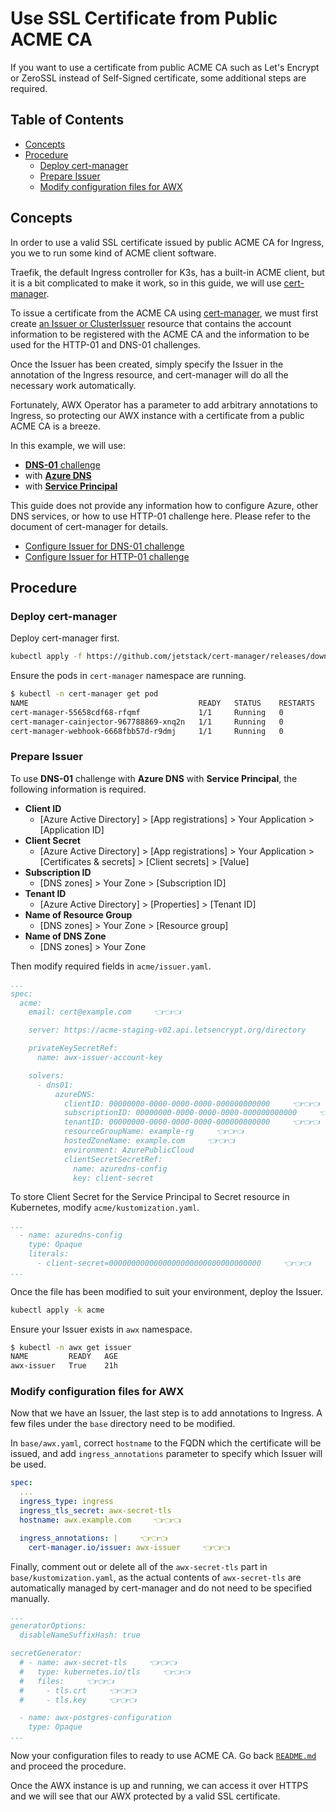<!-- omit in toc -->
# Use SSL Certificate from Public ACME CA

If you want to use a certificate from public ACME CA such as Let's Encrypt or ZeroSSL instead of Self-Signed certificate, some additional steps are required.

<!-- omit in toc -->
## Table of Contents

- [Concepts](#concepts)
- [Procedure](#procedure)
  - [Deploy cert-manager](#deploy-cert-manager)
  - [Prepare Issuer](#prepare-issuer)
  - [Modify configuration files for AWX](#modify-configuration-files-for-awx)

## Concepts

In order to use a valid SSL certificate issued by public ACME CA for Ingress, you we to run some kind of ACME client software.

Traefik, the default Ingress controller for K3s, has a built-in ACME client, but it is a bit complicated to make it work, so in this guide, we will use [cert-manager](https://cert-manager.io/).

To issue a certificate from the ACME CA using [cert-manager](https://cert-manager.io/), we must first create [an Issuer or ClusterIssuer](https://cert-manager.io/docs/concepts/issuer/) resource that contains the account information to be registered with the ACME CA and the information to be used for the HTTP-01 and DNS-01 challenges.

Once the Issuer has been created, simply specify the Issuer in the annotation of the Ingress resource, and cert-manager will do all the necessary work automatically.

Fortunately, AWX Operator has a parameter to add arbitrary annotations to Ingress, so protecting our AWX instance with a certificate from a public ACME CA is a breeze.

In this example, we will use:

- [**DNS-01** challenge](https://cert-manager.io/docs/configuration/acme/dns01/)
- with [**Azure DNS**](https://cert-manager.io/docs/configuration/acme/dns01/azuredns/)
- with [**Service Principal**](https://cert-manager.io/docs/configuration/acme/dns01/azuredns/#service-principal)

This guide does not provide any information how to configure Azure, other DNS services, or how to use HTTP-01 challenge here. Please refer to the document of cert-manager for details.

- [Configure Issuer for DNS-01 challenge](https://cert-manager.io/docs/configuration/acme/dns01/)
- [Configure Issuer for HTTP-01 challenge](https://cert-manager.io/docs/configuration/acme/http01/)

## Procedure

### Deploy cert-manager

Deploy cert-manager first.

```bash
kubectl apply -f https://github.com/jetstack/cert-manager/releases/download/v1.12.3/cert-manager.yaml
```

Ensure the pods in `cert-manager` namespace are running.

```bash
$ kubectl -n cert-manager get pod
NAME                                      READY   STATUS    RESTARTS   AGE
cert-manager-55658cdf68-rfqmf             1/1     Running   0          21h
cert-manager-cainjector-967788869-xnq2n   1/1     Running   0          21h
cert-manager-webhook-6668fbb57d-r9dmj     1/1     Running   0          21h
```

### Prepare Issuer

To use **DNS-01** challenge with **Azure DNS** with **Service Principal**, the following information is required.

- **Client ID**
  - [Azure Active Directory] > [App registrations] > Your Application > [Application ID]
- **Client Secret**
  - [Azure Active Directory] > [App registrations] > Your Application > [Certificates & secrets] > [Client secrets] > [Value]
- **Subscription ID**
  - [DNS zones] > Your Zone > [Subscription ID]
- **Tenant ID**
  - [Azure Active Directory] > [Properties] > [Tenant ID]
- **Name of Resource Group**
  - [DNS zones] > Your Zone > [Resource group]
- **Name of DNS Zone**
  - [DNS zones] > Your Zone

Then modify required fields in `acme/issuer.yaml`.

```yaml
...
spec:
  acme:
    email: cert@example.com     👈👈👈

    server: https://acme-staging-v02.api.letsencrypt.org/directory     👈👈👈

    privateKeySecretRef:
      name: awx-issuer-account-key

    solvers:
      - dns01:
          azureDNS:
            clientID: 00000000-0000-0000-0000-000000000000     👈👈👈
            subscriptionID: 00000000-0000-0000-0000-000000000000     👈👈👈
            tenantID: 00000000-0000-0000-0000-000000000000     👈👈👈
            resourceGroupName: example-rg     👈👈👈
            hostedZoneName: example.com     👈👈👈
            environment: AzurePublicCloud
            clientSecretSecretRef:
              name: azuredns-config
              key: client-secret
```

To store Client Secret for the Service Principal to Secret resource in Kubernetes, modify `acme/kustomization.yaml`.

```yaml
...
  - name: azuredns-config
    type: Opaque
    literals:
      - client-secret=0000000000000000000000000000000000     👈👈👈
...
```

Once the file has been modified to suit your environment, deploy the Issuer.

```bash
kubectl apply -k acme
```

Ensure your Issuer exists in `awx` namespace.

```bash
$ kubectl -n awx get issuer
NAME         READY   AGE
awx-issuer   True    21h
```

### Modify configuration files for AWX

Now that we have an Issuer, the last step is to add annotations to Ingress. A few files under the `base` directory need to be modified.

In `base/awx.yaml`, correct `hostname` to the FQDN which the certificate will be issued, and add `ingress_annotations` parameter to specify which Issuer will be used.

```yaml
spec:
  ...
  ingress_type: ingress
  ingress_tls_secret: awx-secret-tls
  hostname: awx.example.com     👈👈👈

  ingress_annotations: |     👈👈👈
    cert-manager.io/issuer: awx-issuer     👈👈👈
```

Finally, comment out or delete all of the `awx-secret-tls` part in `base/kustomization.yaml`, as the actual contents of `awx-secret-tls` are automatically managed by cert-manager and do not need to be specified manually.

```yaml
...
generatorOptions:
  disableNameSuffixHash: true

secretGenerator:
  # - name: awx-secret-tls     👈👈👈
  #   type: kubernetes.io/tls     👈👈👈
  #   files:     👈👈👈
  #     - tls.crt     👈👈👈
  #     - tls.key     👈👈👈

  - name: awx-postgres-configuration
    type: Opaque
...
```

Now your configuration files to ready to use ACME CA. Go back [`README.md`](https://github.com/kurokobo/awx-on-k3s#prepare-required-files) and proceed the procedure.

Once the AWX instance is up and running, we can access it over HTTPS and we will see that our AWX protected by a valid SSL certificate.
